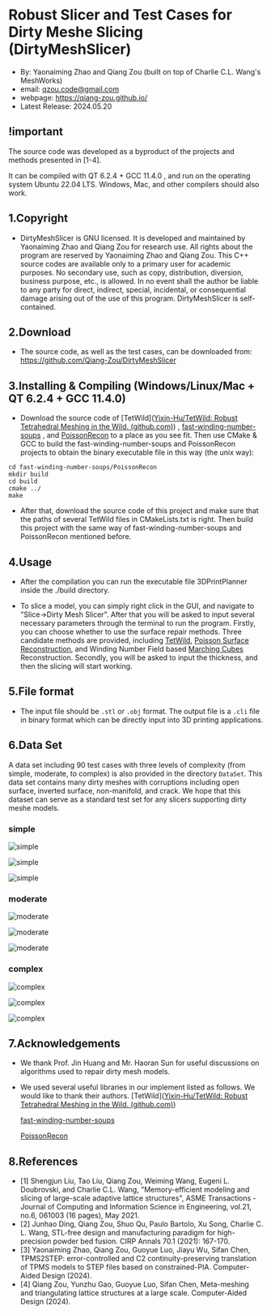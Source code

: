 # Robust Slicer and Test Cases for Dirty Meshe Slicing (DirtyMeshSlicer)

- By: Yaonaiming Zhao and Qiang Zou (built on top of Charlie C.L. Wang's MeshWorks)
-  email: qzou.code@gmail.com
- webpage: https://qiang-zou.github.io/
- Latest Release: 2024.05.20

## !important
The source code was developed as a byproduct of the projects and methods presented in [1-4].

It can be compiled with QT 6.2.4 + GCC 11.4.0 , and run on the operating system Ubuntu 22.04 LTS. Windows, Mac, and other compilers should also work.


1.Copyright
-----------

- DirtyMeshSlicer is GNU licensed. It is developed and maintained by Yaonaiming Zhao and Qiang Zou for research use. All rights about the program are reserved by Yaonaiming Zhao and Qiang Zou. This C++ source codes are available only to a primary user for academic purposes. No secondary use, such as copy, distribution, diversion, business purpose, etc., is allowed. In no event shall the author be liable to any party for direct, indirect, special, incidental, or consequential damage arising out of the use of this program. DirtyMeshSlicer is self-contained.


2.Download
----------

- The source code, as well as the test cases, can be downloaded from: https://github.com/Qiang-Zou/DirtyMeshSlicer
  

3.Installing & Compiling (Windows/Linux/Mac + QT 6.2.4 + GCC 11.4.0)
-------------------------------------------

- Download the source code of [TetWild]([Yixin-Hu/TetWild: Robust Tetrahedral Meshing in the Wild. (github.com)](https://github.com/Yixin-Hu/TetWild)) , [fast-winding-number-soups](https://github.com/GavinBarill/fast-winding-number-soups) , and [PoissonRecon](https://github.com/mkazhdan/PoissonRecon) to a place as you see fit. Then use CMake & GCC to build the fast-winding-number-soups and PoissonRecon projects to obtain the binary executable file in this way (the unix way):

```shell
cd fast-winding-number-soups/PoissonRecon
mkdir build
cd build
cmake ../
make
```

- After that, download the source code of this project and make sure that the paths of several TetWild files in CMakeLists.txt is right. Then build this project with the same way of fast-winding-number-soups and PoissonRecon mentioned before.

4.Usage
-------

- After the compilation you can run the executable file 3DPrintPlanner inside the ./build directory.

- To slice a model, you can simply right click in the GUI, and navigate to "Slice->Dirty Mesh Slicer". After that you will be asked to input several necessary parameters through the terminal to run the program. Firstly, you can choose whether to use the surface repair methods. Three candidate methods are provided, including [TetWild](https://dl.acm.org/doi/10.1145/3197517.3201353), [Poisson Surface Reconstruction](https://dl.acm.org/doi/10.5555/1281957.1281965), and Winding Number Field based [Marching Cubes](https://dl.acm.org/doi/10.1145/37402.37422) Reconstruction. Secondly, you will be asked to input the thickness, and then the slicing will start working. 

5.File format
-------------

- The input file should be `.stl` or `.obj` format. The output file is a `.cli` file in binary format which can be directly input into 3D printing applications.

## 6.Data Set

A data set including 90 test cases with three levels of complexity (from simple, moderate, to complex) is also provided in the directory `DataSet`. This data set contains many dirty meshes with corruptions including open surface, inverted surface, non-manifold, and crack. We hope that this dataset can serve as a standard test set for any slicers supporting dirty meshe models.

### **simple**

![simple](./images/simple1.jpg)

![simple](./images/simple2.jpg)

![simple](./images/simple3.jpg)

### **moderate**

![moderate](./images/moderate1.jpg)

![moderate](./images/moderate2.jpg)

![moderate](./images/moderate3.jpg)

### **complex**

![complex](./images/complex1.jpg)

![complex](./images/complex2.jpg)

![complex](./images/complex3.jpg)

## 7.Acknowledgements

- We thank Prof. Jin Huang and Mr. Haoran Sun for useful discussions on algorithms used to repair dirty mesh models.
- We used several useful libraries in our implement listed as follows. We would like to thank their authors.
    [TetWild]([Yixin-Hu/TetWild: Robust Tetrahedral Meshing in the Wild. (github.com)](https://github.com/Yixin-Hu/TetWild))

    [fast-winding-number-soups](https://github.com/GavinBarill/fast-winding-number-soups)

    [PoissonRecon](https://github.com/mkazhdan/PoissonRecon)

8.References
-------------

- [1] Shengjun Liu, Tao Liu, Qiang Zou, Weiming Wang, Eugeni L. Doubrovski, and Charlie C.L. Wang, "Memory-efficient modeling and slicing of large-scale adaptive lattice structures", ASME Transactions - Journal of Computing and Information Science in Engineering, vol.21, no.6, 061003 (16 pages), May 2021.
- [2] Junhao Ding, Qiang Zou, Shuo Qu, Paulo Bartolo, Xu Song, Charlie C. L. Wang, STL-free design and manufacturing paradigm for high-precision powder bed fusion. CIRP Annals 70.1 (2021): 167-170.
- [3] Yaonaiming Zhao, Qiang Zou, Guoyue Luo, Jiayu Wu, Sifan Chen, TPMS2STEP: error-controlled and C2 continuity-preserving translation of TPMS models to STEP files based on constrained-PIA. Computer-Aided Design (2024).
- [4] Qiang Zou, Yunzhu Gao, Guoyue Luo, Sifan Chen, Meta-meshing and triangulating lattice structures at a large scale. Computer-Aided Design (2024).
